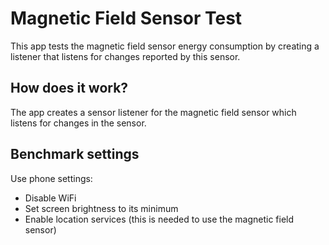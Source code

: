 # Magnetic Field Sensor Test
This app tests the magnetic field sensor energy consumption by creating a listener that listens for changes reported by this sensor.

## How does it work?
The app creates a sensor listener for the magnetic field sensor which listens for changes in the sensor.

## Benchmark settings
Use phone settings:
* Disable WiFi
* Set screen brightness to its minimum
* Enable location services (this is needed to use the magnetic field sensor)
